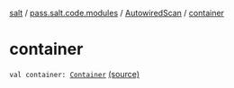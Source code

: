 [salt](../../index.md) / [pass.salt.code.modules](../index.md) / [AutowiredScan](index.md) / [container](./container.md)

# container

`val container: `[`Container`](../../pass.salt.code.container/-container/index.md) [(source)](https://github.com/kurbaniec-tgm/salt/tree/master/code/modules/AutowiredScan.kt#L6)